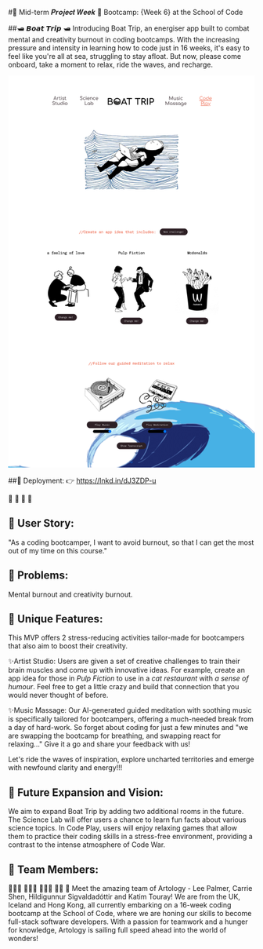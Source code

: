 #🚀 Mid-term 𝑷𝒓𝒐𝒋𝒆𝒄𝒕 𝑾𝒆𝒆𝒌 🚀
Bootcamp: {Week 6} at the School of Code

##🛥 𝘽𝙤𝙖𝙩 𝙏𝙧𝙞𝙥 🛥
Introducing Boat Trip, an energiser app built to combat mental and creativity burnout in coding bootcamps. With the increasing pressure and intensity in learning how to code just in 16 weeks, it's easy to feel like you're all at sea, struggling to stay afloat. But now, please come onboard, take a moment to relax, ride the waves, and recharge.

 ![plot](./BoatTrip.png)

 ##🌊 Deployment:
 👉 https://lnkd.in/dJ3ZDP-u
 
🌊 🌊 🌊 🌊

## 📌 User Story:
"As a coding bootcamper, 
I want to avoid burnout,
so that I can get the most 
out of my time on this course."

## 📌 Problems:
Mental burnout and creativity burnout.

## 📌 Unique Features:
This MVP offers 2 stress-reducing activities tailor-made for bootcampers that also aim to boost their creativity.

✨Artist Studio: 
Users are given a set of creative challenges to train their brain muscles and come up with innovative ideas. For example, create an app idea for those in *Pulp Fiction* to use in a *cat restaurant* with *a sense of humour*. Feel free to get a little crazy and build that connection that you would never thought of before.

✨Music Massage: 
Our AI-generated guided meditation with soothing music is specifically tailored for bootcampers, offering a much-needed break from a day of hard-work. So forget about coding for just a few minutes and "we are swapping the bootcamp for breathing, and swapping react for relaxing..." Give it a go and share your feedback with us!

Let's ride the waves of inspiration, explore uncharted territories and emerge with newfound clarity and energy!!!

## 📌 Future Expansion and Vision:
We aim to expand Boat Trip by adding two additional rooms in the future. The Science Lab will offer users a chance to learn fun facts about various science topics. In Code Play, users will enjoy relaxing games that allow them to practice their coding skills in a stress-free environment, providing a contrast to the intense atmosphere of Code War.

## 🔎 Team Members: 
👩🏼‍🎨 👩🏻‍🚀 🧑🏻‍🔬 🕵🏿 💬
Meet the amazing team of Artology - Lee Palmer, Carrie Shen, Hildigunnur Sigvaldadóttir and Katim Touray! We are from the UK, Iceland and Hong Kong, all currently embarking on a 16-week coding bootcamp at the School of Code, where we are honing our skills to become full-stack software developers. With a passion for teamwork and a hunger for knowledge, Artology is sailing full speed ahead into the world of wonders! 